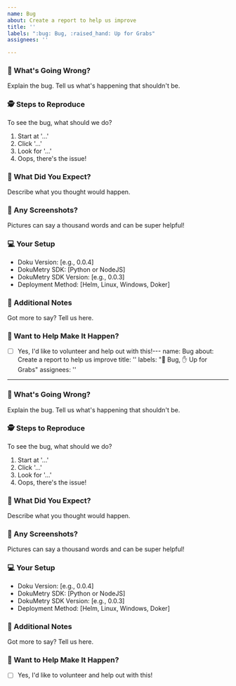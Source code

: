 ```yaml
---
name: Bug
about: Create a report to help us improve
title: ''
labels: ":bug: Bug, :raised_hand: Up for Grabs"
assignees: ''

---
```


### 🐛 What's Going Wrong?
Explain the bug. Tell us what's happening that shouldn't be.

### 🕵️ Steps to Reproduce
To see the bug, what should we do?
1. Start at '...'
2. Click '...'
3. Look for '...'
4. Oops, there's the issue!

### 🎯 What Did You Expect?
Describe what you thought would happen.

### 📸 Any Screenshots?
Pictures can say a thousand words and can be super helpful!

### 💻 Your Setup
- Doku Version: [e.g., 0.0.4]
- DokuMetry SDK: [Python or NodeJS]
- DokuMetry SDK Version: [e.g., 0.0.3]
- Deployment Method: [Helm, Linux, Windows, Doker]

### 📝 Additional Notes
Got more to say? Tell us here.

### 👐 Want to Help Make It Happen?
- [ ] Yes, I'd like to volunteer and help out with this!---
name: Bug
about: Create a report to help us improve
title: ''
labels: ":bug: Bug, :raised_hand: Up for Grabs"
assignees: ''

---

### 🐛 What's Going Wrong?
Explain the bug. Tell us what's happening that shouldn't be.

### 🕵️ Steps to Reproduce
To see the bug, what should we do?
1. Start at '...'
2. Click '...'
3. Look for '...'
4. Oops, there's the issue!

### 🎯 What Did You Expect?
Describe what you thought would happen.

### 📸 Any Screenshots?
Pictures can say a thousand words and can be super helpful!

### 💻 Your Setup
- Doku Version: [e.g., 0.0.4]
- DokuMetry SDK: [Python or NodeJS]
- DokuMetry SDK Version: [e.g., 0.0.3]
- Deployment Method: [Helm, Linux, Windows, Doker]

### 📝 Additional Notes
Got more to say? Tell us here.

### 👐 Want to Help Make It Happen?
- [ ] Yes, I'd like to volunteer and help out with this!
